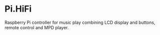 Pi.HiFi
=======

Raspberry Pi controller for music play combining LCD display and buttons, remote control and MPD player.
